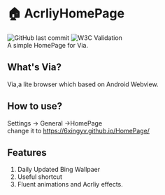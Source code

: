 # 🏠 AcrliyHomePage
![GitHub last commit](https://img.shields.io/github/last-commit/6xingyv/HomePage) ![W3C Validation](https://img.shields.io/w3c-validation/html?targetUrl=https%3A%2F%2F6xingyv.github.io%2FHomePage%2F)  
A simple HomePage for Via.  
## What's Via?  
Via,a lite browser which based on Android Webview.  
## How to use?  
Settings -> General ->HomePage  
change it to https://6xingyv.github.io/HomePage/  
## Features  
1. Daily Updated Bing Wallpaer  
2. Useful shortcut  
3. Fluent animations and Acrliy effects.

  
